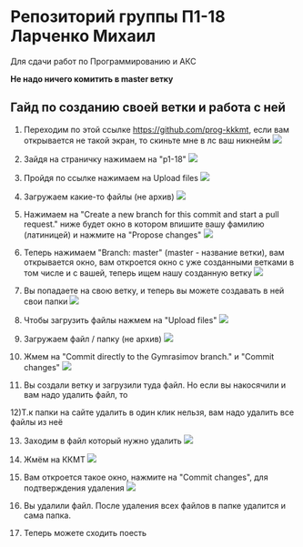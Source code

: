 # Репозиторий группы П1-18 Ларченко Михаил
Для сдачи работ по Программированию и АКС

**Не надо ничего комитить в master ветку**

## Гайд по созданию своей ветки и работа с ней

1) Переходим по этой ссылке https://github.com/prog-kkkmt, если вам открывается не такой экран, то скиньте мне в лс ваш никнейм
[![](https://sun9-62.userapi.com/c857520/v857520878/1df793/5zX-k1asI5w.jpg)](https://sun9-62.userapi.com/c857520/v857520878/1df793/5zX-k1asI5w.jpg)

2) Зайдя на страничку нажимаем на "p1-18"
[![](https://sun9-19.userapi.com/c857520/v857520878/1df79d/rLR6aVoVLXs.jpg)](https://sun9-19.userapi.com/c857520/v857520878/1df79d/rLR6aVoVLXs.jpg)

3) Пройдя по ссылке нажимаем на Upload files
[![](https://sun9-34.userapi.com/c857520/v857520878/1df7a7/QmeAXuUnOXA.jpg)](https://sun9-34.userapi.com/c857520/v857520878/1df7a7/QmeAXuUnOXA.jpg)

4) Загружаем какие-то файлы (не архив)
[![](https://sun9-34.userapi.com/c857520/v857520878/1df7cf/H8rFj5RAo5w.jpg)](https://sun9-34.userapi.com/c857520/v857520878/1df7cf/H8rFj5RAo5w.jpg)

5) Нажимаем на "Create a new branch for this commit and start a pull request." ниже будет окно в котором впишите вашу фамилию (латиницей) и нажмите на "Propose changes"
[![](https://sun9-57.userapi.com/c857520/v857520878/1df7d9/ubXZSUu-vsw.jpg)](https://sun9-57.userapi.com/c857520/v857520878/1df7d9/ubXZSUu-vsw.jpg)

6) Теперь нажимаем "Branch: master" (master - название ветки), вам открывается окно, вам откроется окно с уже созданными ветками в том числе и с вашей, теперь ищем нашу созданную ветку
[![](https://sun9-42.userapi.com/c857520/v857520878/1df7eb/3BnKoR8oZTs.jpg)](https://sun9-42.userapi.com/c857520/v857520878/1df7eb/3BnKoR8oZTs.jpg)

7) Вы попадаете на свою ветку, и теперь вы можете создавать в ней свои папки
[![](https://sun9-44.userapi.com/c857520/v857520878/1df823/H2gY4tdTFfE.jpg)](https://sun9-44.userapi.com/c857520/v857520878/1df823/H2gY4tdTFfE.jpg)

8) Чтобы загрузить файлы нажмем на "Upload files"
[![](https://sun9-36.userapi.com/c857520/v857520878/1df836/DJ6neVr0Iak.jpg)](https://sun9-36.userapi.com/c857520/v857520878/1df836/DJ6neVr0Iak.jpg)

9) Загружаем файл / папку (не архив)
[![](https://sun9-16.userapi.com/c857520/v857520878/1df847/0UKmHQZiMsA.jpg)](https://sun9-16.userapi.com/c857520/v857520878/1df847/0UKmHQZiMsA.jpg)

10) Жмем на "Commit directly to the Gymrasimov branch." и "Commit changes"
[![](https://sun1-29.userapi.com/c857520/v857520878/1df85a/xnV1VYS21-k.jpg)](https://sun1-29.userapi.com/c857520/v857520878/1df85a/xnV1VYS21-k.jpg)

11) Вы создали ветку и загрузили туда файл. Но если вы накосячили и вам надо удалить файл, то


12)Т.к папки на сайте удалить в один клик нельзя, вам надо удалить все файлы из неё

13) Заходим в файл который нужно удалить
[![](https://sun9-26.userapi.com/c857520/v857520878/1df876/te1R8Ya5PYQ.jpg)](https://sun9-26.userapi.com/c857520/v857520878/1df876/te1R8Ya5PYQ.jpg)

14) Жмём на ККМТ
[![](https://sun9-34.userapi.com/c857520/v857520878/1df88a/vZTsYmIbQUc.jpg)](https://sun9-34.userapi.com/c857520/v857520878/1df88a/vZTsYmIbQUc.jpg)

15) Вам откроется такое окно, нажмите на "Commit changes", для подтверждения удаления
[![](https://sun9-71.userapi.com/c857520/v857520878/1df894/bgjtZ1Es8t0.jpg)](https://sun9-71.userapi.com/c857520/v857520878/1df894/bgjtZ1Es8t0.jpg)

16) Вы удалили файл. После удаления всех файлов в папке удалится и сама папка.

17) Теперь можете сходить поесть
